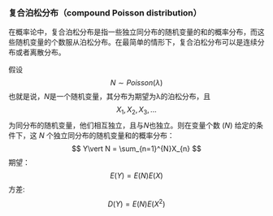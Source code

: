 ### 复合泊松分布（compound Poisson distribution）

在概率论中，复合泊松分布是指一些独立同分布的随机变量的和的概率分布，而这些随机变量的个数服从泊松分布。在最简单的情形下，复合泊松分布可以是连续分布或者离散分布。

假设
$$
N \sim Poisson(\lambda)
$$
也就是说，*N*是一个随机变量，其分布为期望为λ的泊松分布，且
$$
X_{1},X_{2},X_{3},...
$$
为同分布的随机变量，他们相互独立，且与*N*也独立。则在变量个数$\ (N)$ 给定的条件下，这$\ N$ 个独立同分布的随机变量和的概率分布：
$$
Y\vert N = \sum_{n=1}^{N}X_{n}
$$
期望：
$$
E(Y) = E(N)E(X)
$$
方差:
$$
D(Y) = E(N)E(X^{2})
$$
